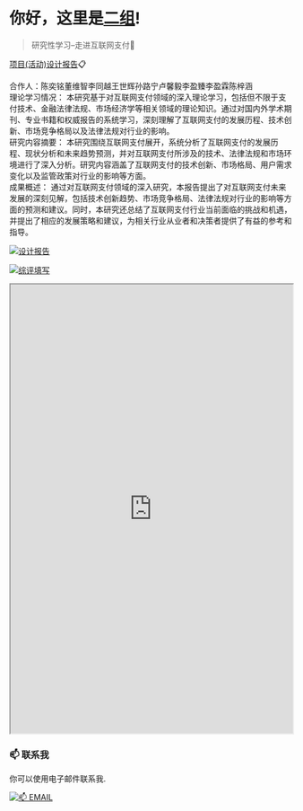 # 你好，这里是[二组](https://2z.cyming.top)! 
  
 > 研究性学习–走进互联网支付📎

[项目(活动)设计报告](https://2z.cyming.top/yjx/pay/项目(活动)设计报告–走进互联网支付.pdf)📋

合作人：陈奕铭董维智李同越王世辉孙路宁卢馨毅李盈臻李盈霖陈梓涵<br/>
理论学习情况：	本研究基于对互联网支付领域的深入理论学习，包括但不限于支付技术、金融法律法规、市场经济学等相关领域的理论知识。通过对国内外学术期刊、专业书籍和权威报告的系统学习，深刻理解了互联网支付的发展历程、技术创新、市场竞争格局以及法律法规对行业的影响。<br/>
研究内容摘要：	本研究围绕互联网支付展开，系统分析了互联网支付的发展历程、现状分析和未来趋势预测，并对互联网支付所涉及的技术、法律法规和市场环境进行了深入分析。研究内容涵盖了互联网支付的技术创新、市场格局、用户需求变化以及监管政策对行业的影响等方面。<br/>
成果概述：	通过对互联网支付领域的深入研究，本报告提出了对互联网支付未来发展的深刻见解，包括技术创新趋势、市场竞争格局、法律法规对行业的影响等方面的预测和建议。同时，本研究还总结了互联网支付行业当前面临的挑战和机遇，并提出了相应的发展策略和建议，为相关行业从业者和决策者提供了有益的参考和指导。<br/>

[![设计报告](https://img.cyming.top/file/e35d9a81ccbfba7369ec7.jpg)](#)

[![综评填写](https://img.cyming.top/file/4a6116feca2045b722676.png)](#)

<iframe
  src="https://mozilla.github.io/pdf.js/web/viewer.html?file=https://2z.cyming.top/yjx/pay/项目(活动)设计报告–走进互联网支付.pdf"
  width="100%"
  height="800px"></iframe>

 ### 📫 联系我 
  
 你可以使用电子邮件联系我. 
  
 [![📫 EMAIL](https://img.shields.io/badge/📫%20EMAIL-c@cyming.top-%2357728B?style=for-the-badge)](mailto:c@cyming.top)
